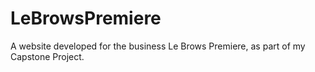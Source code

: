 # LeBrowsPremiere
A website developed for the business Le Brows Premiere, as part of my Capstone Project.

